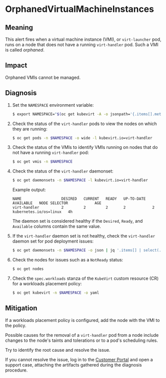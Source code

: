 # OrphanedVirtualMachineInstances

## Meaning

This alert fires when a virtual machine instance (VMI), or `virt-launcher` pod,
runs on a node that does not have a running `virt-handler` pod. Such a VMI is
called _orphaned_.

## Impact

Orphaned VMIs cannot be managed.

## Diagnosis

1. Set the `NAMESPACE` environment variable:

   ```bash
   $ export NAMESPACE="$(oc get kubevirt -A -o jsonpath='{.items[].metadata.namespace}')"
   ```

2. Check the status of the `virt-handler` pods to view the nodes on which they
are running:

   ```bash
   $ oc get pods -n $NAMESPACE -o wide -l kubevirt.io=virt-handler
   ```

3. Check the status of the VMIs to identify VMIs running on nodes that do not
have a running `virt-handler` pod:

   ```bash
   $ oc get vmis -n $NAMESPACE
   ```

4. Check the status of the `virt-handler` daemonset:

   ```bash
   $ oc get daemonsets -n $NAMESPACE -l kubevirt.io=virt-handler
   ```

   Example output:

   ```text
   NAME                  DESIRED   CURRENT   READY   UP-TO-DATE   AVAILABLE   NODE SELECTOR            AGE
   virt-handler          2         2         2       2            2           kubernetes.io/os=linux   4h
   ```

   The daemon set is considered healthy if the `Desired`, `Ready`, and
   `Available` columns contain the same value.

5. If the `virt-handler` daemon set is not healthy, check the `virt-handler`
daemon set for pod deployment issues:

   ```bash
   $ oc get daemonsets -n $NAMESPACE -o json | jq '.items[] | select(.metadata.name=="virt-handler") | .status'
   ```

6. Check the nodes for issues such as a `NotReady` status:

   ```bash
   $ oc get nodes
   ```

7. Check the `spec.workloads` stanza of the `KubeVirt` custom resource (CR) for
a workloads placement policy:

   ```bash
   $ oc get kubevirt -n $NAMESPACE -o yaml
   ```

## Mitigation

If a workloads placement policy is configured, add the node with the VMI to the
policy.

Possible causes for the removal of a `virt-handler` pod from a node include
changes to the node's taints and tolerations or to a pod's scheduling rules.

Try to identify the root cause and resolve the issue.

If you cannot resolve the issue, log in to the
[Customer Portal](https://access.redhat.com) and open a support case,
attaching the artifacts gathered during the diagnosis procedure.